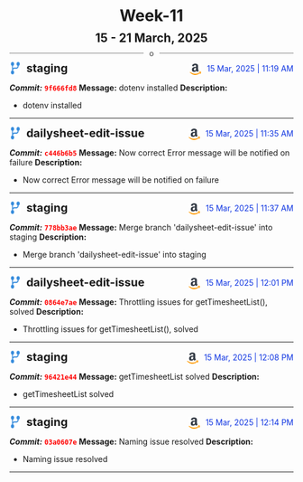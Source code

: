 <h1 style="text-align:center; margin-bottom:10px">Week-11</h1>
<h2 style="text-align:center; margin:0px">15 - 21 March, 2025</h2>
<div style="display: flex; align-items: center; justify-content: center;">
  <hr style="flex: 1; background-color: gray;" />
  <span style="padding: 0 10px;font-weight:bold; color:gray">o</span>
  <hr style="flex: 1; background-color: gray;" />
</div>

<div style="display: flex; justify-content: space-between; align-items:end;">
  <div style="display:flex">
      <img src="../assets/branch.svg" alt="GitHub Logo"  style="width:20px; margin:0 10px 0 0">
      <h3 style="margin: 0; padding:0; font-weight: bold; font-size:20px;">staging</h3>
  </div>
  <div style="display:flex">
  <img src="../assets/amazon.svg" alt="Amazon Logo" style="width:20px">
    <span style="color:rgb(16, 54, 226); text-align: right; margin:0 0 0 10px; padding:0px;">15 Mar, 2025 | 11:19 AM</span>
  </div>
</div>

**_Commit:_** <code style="color: red; font-weight: bold;">9f666fd8</code>
**Message:** dotenv installed
**Description:**
- dotenv installed
---
<div style="display: flex; justify-content: space-between; align-items:end;">
  <div style="display:flex">
      <img src="../assets/branch.svg" alt="GitHub Logo"  style="width:20px; margin:0 10px 0 0">
      <h3 style="margin: 0; padding:0; font-weight: bold; font-size:20px;">dailysheet-edit-issue</h3>
  </div>
  <div style="display:flex">
  <img src="../assets/amazon.svg" alt="Amazon Logo" style="width:20px">
    <span style="color:rgb(16, 54, 226); text-align: right; margin:0 0 0 10px; padding:0px;">15 Mar, 2025 | 11:35 AM</span>
  </div>
</div>

**_Commit:_** <code style="color: red; font-weight: bold;">c446b6b5</code>
**Message:** Now correct Error message will be notified on failure
**Description:**
- Now correct Error message will be notified on failure
---
<div style="display: flex; justify-content: space-between; align-items:end;">
  <div style="display:flex">
      <img src="../assets/branch.svg" alt="GitHub Logo"  style="width:20px; margin:0 10px 0 0">
      <h3 style="margin: 0; padding:0; font-weight: bold; font-size:20px;">staging</h3>
  </div>
  <div style="display:flex">
  <img src="../assets/amazon.svg" alt="Amazon Logo" style="width:20px">
    <span style="color:rgb(16, 54, 226); text-align: right; margin:0 0 0 10px; padding:0px;">15 Mar, 2025 | 11:37 AM</span>
  </div>
</div>

**_Commit:_** <code style="color: red; font-weight: bold;">778bb3ae</code>
**Message:** Merge branch 'dailysheet-edit-issue' into staging
**Description:**
- Merge branch 'dailysheet-edit-issue' into staging
---
<div style="display: flex; justify-content: space-between; align-items:end;">
  <div style="display:flex">
      <img src="../assets/branch.svg" alt="GitHub Logo"  style="width:20px; margin:0 10px 0 0">
      <h3 style="margin: 0; padding:0; font-weight: bold; font-size:20px;">dailysheet-edit-issue</h3>
  </div>
  <div style="display:flex">
  <img src="../assets/amazon.svg" alt="Amazon Logo" style="width:20px">
    <span style="color:rgb(16, 54, 226); text-align: right; margin:0 0 0 10px; padding:0px;">15 Mar, 2025 | 12:01 PM</span>
  </div>
</div>

**_Commit:_** <code style="color: red; font-weight: bold;">0864e7ae</code>
**Message:** Throttling issues for getTimesheetList(), solved
**Description:**
- Throttling issues for getTimesheetList(), solved
---
<div style="display: flex; justify-content: space-between; align-items:end;">
  <div style="display:flex">
      <img src="../assets/branch.svg" alt="GitHub Logo"  style="width:20px; margin:0 10px 0 0">
      <h3 style="margin: 0; padding:0; font-weight: bold; font-size:20px;">staging</h3>
  </div>
  <div style="display:flex">
  <img src="../assets/amazon.svg" alt="Amazon Logo" style="width:20px">
    <span style="color:rgb(16, 54, 226); text-align: right; margin:0 0 0 10px; padding:0px;">15 Mar, 2025 | 12:08 PM</span>
  </div>
</div>

**_Commit:_** <code style="color: red; font-weight: bold;">96421e44</code>
**Message:** getTimesheetList solved
**Description:**
- getTimesheetList solved
---
<div style="display: flex; justify-content: space-between; align-items:end;">
  <div style="display:flex">
      <img src="../assets/branch.svg" alt="GitHub Logo"  style="width:20px; margin:0 10px 0 0">
      <h3 style="margin: 0; padding:0; font-weight: bold; font-size:20px;">staging</h3>
  </div>
  <div style="display:flex">
  <img src="../assets/amazon.svg" alt="Amazon Logo" style="width:20px">
    <span style="color:rgb(16, 54, 226); text-align: right; margin:0 0 0 10px; padding:0px;">15 Mar, 2025 | 12:14 PM</span>
  </div>
</div>

**_Commit:_** <code style="color: red; font-weight: bold;">03a0607e</code>
**Message:** Naming issue resolved
**Description:**
- Naming issue resolved
---
